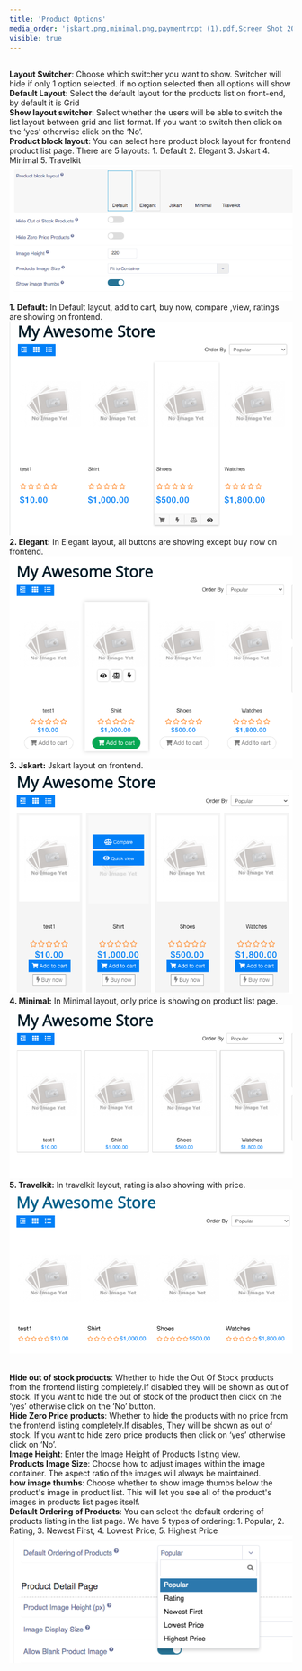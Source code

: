 ```yaml
---
title: 'Product Options'
media_order: 'jskart.png,minimal.png,paymentrcpt (1).pdf,Screen Shot 2020-06-01 at 6.39.56 PM.png,Screen Shot 2020-06-01 at 6.46.23 PM.png,travelkit.png,blaock_layout.png'
visible: true
---
```


<br>**Layout Switcher**: Choose which switcher you want to show. Switcher will hide if only 1 option selected. if no option selected then all options will show
<br>**Default Layout**: Select the default layout for the products list on front-end, by default it is Grid
<br>**Show layout switcher**: Select whether the users will be able to switch the list layout between grid and list format. If you want to switch then click on the ‘yes’ otherwise click on the ‘No’.
<br>**Product block layout**: You can select here product block layout for frontend product list page. There are 5 layouts: 1. Default 2. Elegant 3. Jskart 4. Minimal 5. Travelkit
![](blaock_layout.png)
**1. Default:** In Default layout, add to cart, buy now, compare ,view, ratings are showing on frontend.![](Screen%20Shot%202020-06-01%20at%206.39.56%20PM.png)
**2. Elegant:** In Elegant layout, all buttons are showing except buy now on frontend.![](Screen%20Shot%202020-06-01%20at%206.46.23%20PM.png)
**3. Jskart:** Jskart layout on frontend. ![](jskart.png)
**4. Minimal:** In Minimal layout, only price is showing on product list page. ![](minimal.png)
**5. Travelkit:** In travelkit layout, rating is also showing with price.![](travelkit.png)

<br>**Hide out of stock products**: Whether to hide the Out Of Stock products from the frontend listing completely.If disabled they will be shown as out of stock. If you want to hide the out of stock of the product then click on the ‘yes’ otherwise click on the ‘No’ button.
<br>**Hide Zero Price products**: Whether to  hide the products with no price from the frontend listing completely.If disables, They will be shown as out of stock. If you want to hide zero price products then click on ‘yes’ otherwise click on ‘No’.
<br>**Image Height**: Enter the Image Height of Products listing view.
<br>**Products Image Size**: Choose how to adjust images within the image container. The aspect ratio of the images will always be maintained.
<br>**how image thumbs**: Choose whether to show image thumbs below the product's image in product list. This will let you see all of the product's images in products list pages itself.
<br>**Default Ordering of Products**: You can select the default ordering of products listing in the list page. We have 5 types of ordering: 1. Popular, 2. Rating, 3. Newest First, 4. Lowest Price, 5. Highest Price
![](Screen%20Shot%202020-10-24%20at%205.03.47%20PM.png)